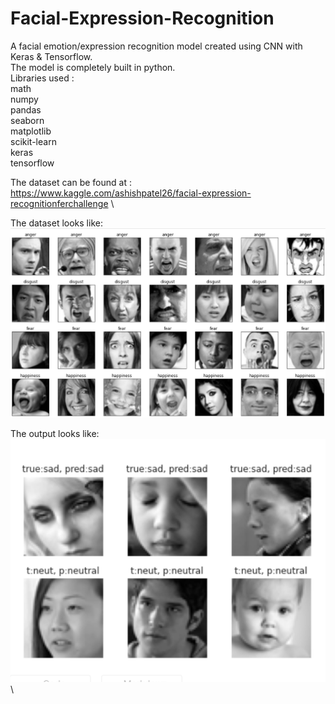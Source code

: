 # Facial-Expression-Recognition
A facial emotion/expression recognition model created using CNN with Keras &amp; Tensorflow.\
The model is completely built in python.\
Libraries used :\
math\
numpy\
pandas\
seaborn\
matplotlib\
scikit-learn\
keras\
tensorflow

The dataset can be found at : https://www.kaggle.com/ashishpatel26/facial-expression-recognitionferchallenge \

The dataset looks like:\
![Screenshot](inputemot.png) 

The output looks like:\
![Screenshot](emotion.png) \


